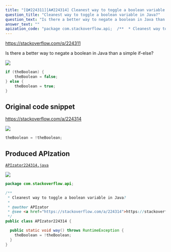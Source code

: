 ```yaml
---
title: "[Q#224311][A#224314] Cleanest way to toggle a boolean variable in Java?"
question_title: "Cleanest way to toggle a boolean variable in Java?"
question_text: "Is there a better way to negate a boolean in Java than a simple if-else?"
answer_text: ""
apization_code: "package com.stackoverflow.api;  /**  * Cleanest way to toggle a boolean variable in Java?  *  * @author APIzator  * @see <a href=\"https://stackoverflow.com/a/224314\">https://stackoverflow.com/a/224314</a>  */ public class APIzator224314 {    public static void way() throws RuntimeException {     theBoolean = !theBoolean;   } }"
---
```


https://stackoverflow.com/q/224311

Is there a better way to negate a boolean in Java than a simple if-else?


<div class="code-logo"><img src="/stackoverflow.png" /></div>

```java
if (theBoolean) {
    theBoolean = false;
} else {
    theBoolean = true;
}
```


## Original code snippet

https://stackoverflow.com/a/224314



<div class="code-logo"><img src="/stackoverflow.png" /></div>

```java
theBoolean = !theBoolean;
```

## Produced APIzation

[`APIzator224314.java`](https://github.com/pasqualesalza/apization-temp-data/raw/master/search/APIzator224314.java)

<div class="code-logo"><img src="/apizator.png" /></div>

```java
package com.stackoverflow.api;

/**
 * Cleanest way to toggle a boolean variable in Java?
 *
 * @author APIzator
 * @see <a href="https://stackoverflow.com/a/224314">https://stackoverflow.com/a/224314</a>
 */
public class APIzator224314 {

  public static void way() throws RuntimeException {
    theBoolean = !theBoolean;
  }
}

```